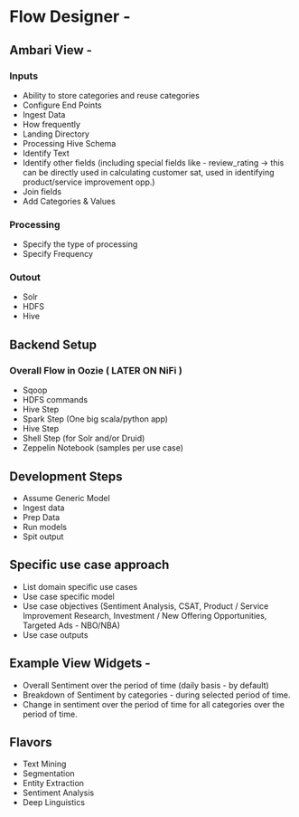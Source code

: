 
# Flow Designer - 

## Ambari View - 

### Inputs
  - Ability to store categories and reuse categories
  - Configure End Points
  - Ingest Data 
   - How frequently 
   - Landing Directory 
   - Processing Hive Schema 
  - Identify Text
  - Identify other fields (including special fields like - review_rating -> this can be directly used in calculating customer sat, used in identifying product/service improvement opp.) 
  - Join fields 
  - Add Categories & Values 

### Processing 
  - Specify the type of processing 
  - Specify Frequency 
  
### Outout 
  - Solr 
  - HDFS
  - Hive


## Backend Setup 

### Overall Flow in Oozie  ( LATER ON NiFi ) 
  * Sqoop
  * HDFS commands
  * Hive Step 
  * Spark Step (One big scala/python app) 
  * Hive Step 
  * Shell Step (for Solr and/or Druid) 
  * Zeppelin Notebook (samples per use case) 

## Development Steps 
  * Assume Generic Model
  * Ingest data 
  * Prep Data 
  * Run models
  * Spit output 


## Specific use case approach 
  * List domain specific use cases
  * Use case specific model 
  * Use case objectives  (Sentiment Analysis, CSAT, Product / Service Improvement Research, Investment / New Offering Opportunities, Targeted Ads - NBO/NBA) 
  * Use case outputs 
  
## Example View Widgets - 
* Overall Sentiment over the period of time (daily basis - by default) 
* Breakdown of Sentiment by categories - during selected period of time. 
* Change in sentiment over the period of time for all categories over the period of time. 

## Flavors 
* Text Mining 
* Segmentation 
* Entity Extraction 
* Sentiment Analysis
* Deep Linguistics 

